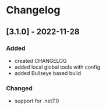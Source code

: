 # Changelog

## [3.1.0] - 2022-11-28

### Added

- created CHANGELOG
- added local global tools with config
- added Bullseye based build

### Changed

- support for .net7.0

